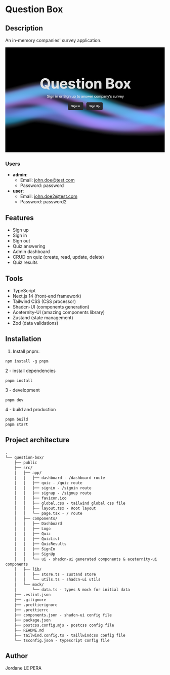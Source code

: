 # Question Box

## Description

An in-memory companies' survey application.

![question box project hero](https://github.com/jordanlepera/question-box/blob/master/public/hero.png)

### Users

- **admin**:
  - Email: john.doe@test.com
  - Password: password
- **user**:
  - Email: john.doe2@test.com
  - Password: password2

## Features

- Sign up
- Sign in
- Sign out
- Quiz answering
- Admin dashboard
- CRUD on quiz (create, read, update, delete)
- Quiz results

## Tools

- TypeScript
- Next.js 14 (front-end framework)
- Tailwind CSS (CSS processor)
- Shadcn-UI (components generation)
- Aceternity-UI (amazing components library)
- Zustand (state management)
- Zod (data validations)

## Installation

1. Install pnpm:

```
npm install -g pnpm
```

2 - install dependencies

```
pnpm install
```

3 - development

```
pnpm dev
```

4 - build and production

```
pnpm build
pnpm start
```

## Project architecture

```
.
└── question-box/
    ├── public
    ├── src/
    │   ├── app/
    │   │   ├── dashboard - /dashboard route
    │   │   ├── quiz - /quiz route
    │   │   ├── signin - /signin route
    │   │   ├── signup - /signup route
    │   │   ├── favicon.ico
    │   │   ├── global.css - tailwind global css file
    │   │   ├── layout.tsx - Root layout
    │   │   └── page.tsx - / route
    │   ├── components/
    │   │   ├── Dashboard
    │   │   ├── Logo
    │   │   ├── Quiz
    │   │   ├── QuizList
    │   │   ├── QuizResults
    │   │   ├── SignIn
    │   │   ├── SignUp
    │   │   └── ui - shadcn-ui generated components & aceternity-ui components
    │   ├── lib/
    │   │   ├── store.ts - zustand store
    │   │   └── utils.ts - shadcn-ui utils
    │   └── mock/
    │       └── data.ts - types & mock for initial data
    ├── .eslint.json
    ├── .gitignore
    ├── .prettierignore
    ├── .prettierrc
    ├── components.json - shadcn-ui config file
    ├── package.json
    ├── postcss.config.mjs - postcss config file
    ├── README.md
    ├── tailwind.config.ts - taillwindcss config file
    └── tsconfig.json - typescript config file
```

## Author

Jordane LE PERA
